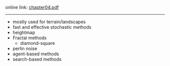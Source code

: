 online link: [chapter04.pdf](https://www.pcgbook.com/chapter04.pdf)

---

* mostly used for terrain/landscapes
* fast and effective stochastic methods
* heightmap
* Fractal methods
  * diamond-square
* perlin noise
* agent-based methods
* search-based methods
